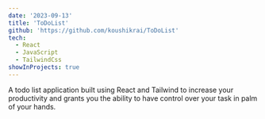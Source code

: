 ```yaml
---
date: '2023-09-13'
title: 'ToDoList'
github: 'https://github.com/koushikrai/ToDoList'
tech:
  - React
  - JavaScript
  - TailwindCss
showInProjects: true
---
```

A todo list application built using React and Tailwind to increase your productivity and grants you the ability to have control over your task in palm of your hands.